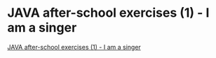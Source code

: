 # JAVA after-school exercises (1) - I am a singer
[JAVA after-school exercises (1) - I am a singer](https://aiwithcloud.com/2022/09/19/java_after_school_exercises_1___i_am_a_singer/)
